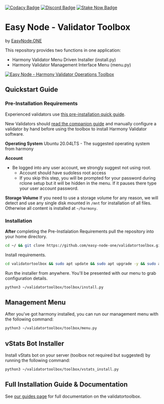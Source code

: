 [![Codacy Badge](https://app.codacy.com/project/badge/Grade/215c4479f0304b40a535f7e84ce75f55)](https://www.codacy.com/gh/easy-node-one/validatortoolbox/dashboard?utm_source=github.com&amp;utm_medium=referral&amp;utm_content=easy-node-one/validatortoolbox&amp;utm_campaign=Badge_Grade)
[![Discord Badge](https://img.shields.io/badge/chat-discord-purple?logo=discord)](https://discord.gg/Rcz5T6D9CV)
[![Stake Now Badge](https://img.shields.io/badge/stake-harmony-brightgreen)](https://bit.ly/easynode)

# Easy Node - Validator Toolbox
by [EasyNode.ONE](http://EasyNode.ONE "EasyNode.ONE")

This repository provides two functions in one application:
-   Harmony Validator Menu Driven Installer (install.py)
-   Harmony Validator Management Interface Menu (menu.py)

[![Easy Node - Harmony Validator Operations Toolbox](http://img.youtube.com/vi/mtlgZQc7BjM/0.jpg)](https://www.youtube.com/watch?v=mtlgZQc7BjM "Easy Node - Harmony Validator Operations Toolbox")

## Quickstart Guide
### Pre-Installation Requirements
Experienced validators use [this pre-installation quick guide](https://guides.easynode.one/harmony/toolbox/quick-install "this pre-installation quick guide").

New Validators should [read the companion guide](https://guides.easynode.one/harmony/companion) and manually configure a validator by hand before using the toolbox to install Harmony Validator software.

**Operating System**
Ubuntu 20.04LTS - The suggested operating system from harmony

**Account**
-   Be logged into any user account, we strongly suggest not using root.
	-   Account should have sudoless root access
	-   If you skip this step, you will be prompted for your password during rclone setup but it will be hidden in the menu. If it pauses there type your user account password.

**Storage Volume**
If you need to use a storage volume for any reason, we will detect and use any single disk mounted in `/mnt` for installation of all files. Otherwise all content is installed at `~/harmony`.

### Installation
**After** completing the Pre-Instlalation Requirements pull the repository into your home directory.
```bash
cd ~/ && git clone https://github.com/easy-node-one/validatortoolbox.git
```
Install requirements.
```bash
cd validatortoolbox && sudo apt update && sudo apt upgrade -y && sudo apt-get install bind9-dnsutils git python3-pip python3-dotenv unzip -y && pip3 install -r requirements.txt
```
Run the installer from anywhere. You'll be presented with our menu to grab configuration details.
```bash
python3 ~/validatortoolbox/toolbox/install.py
```

## Management Menu
After you've got harmony installed, you can run our management menu with the following command:
```bash
python3 ~/validatortoolbox/toolbox/menu.py
```

## vStats Bot Installer
Install vStats bot on your server (toolbox not required but suggested) by running the following command:
```bash
python3 ~/validatortoolbox/toolbox/vstats_install.py
```

## Full Installation Guide & Documentation
See [our guides page](https://guides.easynode.one/harmony) for full documentation on the validatortoolbox.
